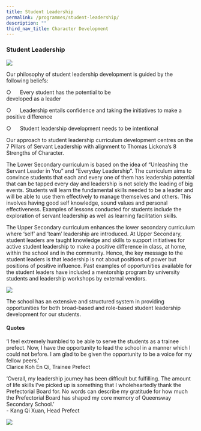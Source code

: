 ```yaml
---
title: Student Leadership
permalink: /programmes/student-leadership/
description: ""
third_nav_title: Character Development
---
```

### Student Leadership

<img src="https://drive.google.com/uc?export=view&id=1Rh15vzF1lE4263IqMduI4BjL2Tv9IJit">

Our philosophy of student leadership development is guided by the following beliefs:

○      Every student has the potential to be    
        developed as a leader

○      Leadership entails confidence and taking the 
        initiatives to make a positive difference

○      Student leadership development needs to be 
        intentional

Our approach to student leadership curriculum development centres on the 7 Pillars of Servant Leadership with alignment to Thomas Lickona’s 8 Strengths of Character.

The Lower Secondary curriculum is based on the idea of “Unleashing the Servant Leader in You” and “Everyday Leadership”. The curriculum aims to convince students that each and every one of them has leadership potential that can be tapped every day and leadership is not solely the leading of big events. Students will learn the fundamental skills needed to be a leader and will be able to use them effectively to manage themselves and others. This involves having good self knowledge, sound values and personal effectiveness. Examples of lessons conducted for students include the exploration of servant leadership as well as learning facilitation skills.

The Upper Secondary curriculum enhances the lower secondary curriculum where ‘self’ and ‘team’ leadership are introduced. At Upper Secondary, student leaders are taught knowledge and skills to support initiatives for active student leadership to make a positive difference in class, at home, within the school and in the community. Hence, the key message to the student leaders is that leadership is not about positions of power but positions of positive influence. Past examples of opportunities available for the student leaders have included a mentorship program by university students and leadership workshops by external vendors.

<img src="https://drive.google.com/uc?export=view&id=1TiWUycaZW0FYKkSGwxnJLhqFhV8vXbCz">

The school has an extensive and structured system in providing opportunities for both broad-based and role-based student leadership development for our students.

#### Quotes

‘I feel extremely humbled to be able to serve the students as a trainee prefect. Now, I have the opportunity to lead the school in a manner which I could not before. I am glad to be given the opportunity to be a voice for my fellow peers.’<br>
Clarice Koh En Qi, Trainee Prefect

‘Overall, my leadership journey has been difficult but fulfilling. The amount of life skills I’ve picked up is something that I wholeheartedly thank the Prefectorial Board for. No words can describe my gratitude for how much the Prefectorial Board has shaped my core memory of Queensway Secondary School.’<br>-
Kang Qi Xuan, Head Prefect

<img src="https://drive.google.com/uc?export=view&id=1Ya1c7XHXSuSp-uRRSD9QDUjJMT98zcj3">